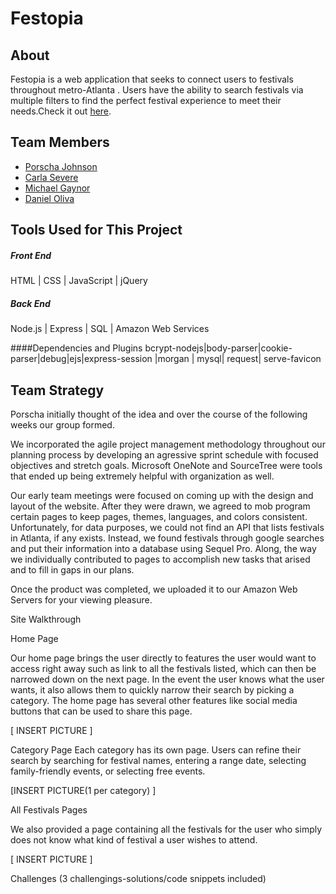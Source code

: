 # Festopia

## About
Festopia is a web application that seeks to connect users to festivals throughout metro-Atlanta . Users have the ability to search festivals via multiple filters to find the perfect festival experience to meet their needs.Check it out [here].


## Team Members
- [Porscha Johnson]
- [Carla Severe]
- [Michael Gaynor]
- [Daniel Oliva]


## Tools Used for This Project


##### Front End

HTML |  CSS | JavaScript | jQuery 

##### Back End

 Node.js | Express | SQL | Amazon Web Services

####Dependencies and Plugins
 bcrypt-nodejs|body-parser|cookie-parser|debug|ejs|express-session |morgan | mysql| request|
 serve-favicon

## Team Strategy

Porscha initially thought of the idea and over the course of the following weeks our group  formed. 

We incorporated the agile project management methodology throughout our planning process by developing an agressive sprint schedule with focused objectives and stretch goals. Microsoft OneNote and SourceTree were tools that ended up being extremely helpful with organization as well. 

Our early team meetings were focused on coming up with the design and layout of the website. After they were drawn, we agreed to mob program certain pages to keep pages, themes, languages, and colors consistent. Unfortunately, for data purposes, we could not find an API that lists festivals in Atlanta, if any exists. Instead, we found festivals through google searches and put their information into a database using Sequel Pro. Along, the way we individually contributed to pages to accomplish new tasks that arised and to fill in gaps in our plans.

Once the product was completed, we uploaded it to our Amazon Web Servers for your viewing pleasure.


Site Walkthrough

Home Page

Our home page brings the user directly to features the user would want to access right away such as link to all the festivals listed, which can then be narrowed down on the next page. In the event the user knows what the user wants, it also allows them to quickly narrow their search by picking a category. The home page has several other features like social media buttons that can be used to share this page. 


[ INSERT PICTURE ]



Category Page
Each category has its own page. Users can refine their search by searching for festival names, entering a range date, selecting family-friendly events, or selecting free events. 



[INSERT PICTURE(1 per category) ]


All Festivals Pages

We also provided a page containing all the festivals for the user who simply does not know what kind of festival a user wishes to attend. 

[ INSERT PICTURE ]

Challenges (3 challengings-solutions/code snippets included)

[Porscha Johnson]:<https://github.com/Porscha07>
[Carla Severe]: <https://github.com/csevere>
[Michael Gaynor]: <https://github.com/MichaelGaynor>
[Daniel Oliva]: <https://github.com/kalgcny09>
[here]:<>
